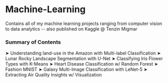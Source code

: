 # Machine-Learning
Contains all of my machine learning projects ranging from computer vision to data analytics -- also published on Kaggle @ Tenzin Migmar

### Summary of Contents 

➤ Understanding land-use in the Amazon with Multi-label Classification 
➤ Lunar Rocky Landscape Segmentation with U-Net 
➤ Classifying Iris Flower Types with K-Means
➤ Heart Disease Classification w/ Random Forest
➤ Fashion MNIST
➤ Galaxy Multi-Image Classification with LeNet-5
➤ Extracting Air Quality Insights w/ Visualization
